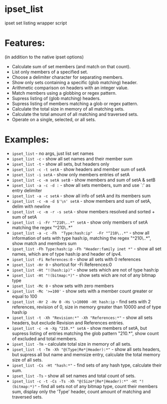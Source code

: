 ipset_list
==========

ipset set listing wrapper script


Features:
==========
(in addition to the native ipset options)

- Calculate sum of set members (and match on that count).
- List only members of a specified set.
- Choose a delimiter character for separating members.
- Show only sets containing a specific (glob matching) header.
- Arithmetic comparison on headers with an integer value.
- Match members using a globbing or regex pattern.
- Supress listing of (glob matching) headers.
- Supress listing of members matching a glob or regex pattern.
- Calculate the total size in memory of all matching sets.
- Calculate the total amount of all matching and traversed sets.
- Operate on a single, selected, or all sets.


Examples:
==========

- `ipset_list`                         - no args, just list set names
- `ipset_list -c`                      - show all set names and their member sum
- `ipset_list -t`                      - show all sets, but headers only
- `ipset_list -c -t setA`              - show headers and member sum of setA
- `ipset_list -i setA`                 - show only members entries of setA
- `ipset_list -c -m setA setB`         - show members and sum of setA & setB
- `ipset_list -a -c -d :`              - show all sets members, sum and use `:' as entry delimiter
- `ipset_list -a -c setA`              - show all info of setA and its members sum
- `ipset_list -c -m -d $'\n' setA`     - show members and sum of setA, delim with newline
- `ipset_list -c -m -r -s setA`        - show members resolved and sorted + sum of setA
- `ipset_list -i -Fr "^210\..*" setA` - show only members of setA matching the regex "^210\\..*"
- `ipset_list -a -c -Fh  "Type:hash:ip"  -Fr "^210\..*"` - show all information of sets with type hash:ip, 
matching the regex "^210\\..*", show match and members sum
- `ipset_list -Fh Type:hash:ip -Fh "Header:family inet *"` - show all set names, which are of type hash:ip and header of ipv4.
- `ipset_list -Fi References:0`    - show all sets with 0 references
- `ipset_list -Hr 0`               - shortcut for -Fi References:0
- `ipset_list -Ht "!(hash:ip)"`    - show sets which are not of type hash:ip
- `ipset_list -Ht "!(bitmap:*)"`   - show sets wich are not of any bitmap type
- `ipset_list -Mc 0`               - show sets with zero members 
- `ipset_list -Mc '>=100'`         - show sets with a member count greater or equal to 100
- `ipset_list -Hr 2 -Hv 0 -Hs \>10000 -Ht hash:ip`    - find sets with 2 references, revision of 0,
size in memory greater than 10000 and of type hash:ip
- `ipset_list -t -Xh "Revision:*" -Xh "References:*"` - show all sets headers, but exclude Revision and References entries.
- `ipset_list -c -m -Xg "210.*" setA` - show members of setA, but supress listing of entries matching the glob pattern "210.*",
 show count of excluded and total members.
- `ipset_list -Tm`                 - calculate total size in memory of all sets.
- `ipset_list -t -Tm -Xh "@(Type|Re*|Header):*"` - show all sets headers, but supress all but name and memsize entry,
 calculate the total memory size of all sets.
- `ipset_list -Cs -Ht "hash:*"`    - find sets of any hash type, calculate their sum.
- `ipset_list -Ts`             - show all set names and total count of sets.
- `ipset_list -c -t -Cs -Ts -Xh "@(Size*|Re*|Header):*" -Ht "!(bitmap:*)"` - find all sets not of any bitmap type, count their members sum, display only the 'Type' header, count amount of matching and traversed sets.


